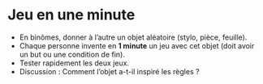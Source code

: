 # Jeu en une minute

- En binômes, donner à l’autre un objet aléatoire (stylo, pièce, feuille).  
- Chaque personne invente en **1 minute** un jeu avec cet objet (doit avoir un but ou une condition de fin).  
- Tester rapidement les deux jeux.  
- Discussion : Comment l’objet a-t-il inspiré les règles ?  

